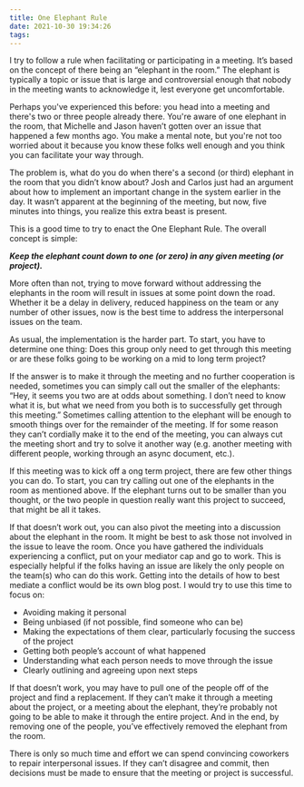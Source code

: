 ```yaml
---
title: One Elephant Rule
date: 2021-10-30 19:34:26
tags:
---
```


I try to follow a rule when facilitating or participating in a meeting. It’s based on the concept of there being an “elephant in the room.” The elephant is typically a topic or issue that is large and controversial enough that nobody in the meeting wants to acknowledge it, lest everyone get uncomfortable.

Perhaps you've experienced this before: you head into a meeting and there's two or three people already there. You're aware of one elephant in the room, that Michelle and Jason haven’t gotten over an issue that happened a few months ago. You make a mental note, but you're not too worried about it because you know these folks well enough and you think you can facilitate your way through. 

The problem is, what do you do when there's a second (or third) elephant in the room that you didn’t know about? Josh and Carlos just had an argument about how to implement an important change in the system earlier in the day. It wasn’t apparent at the beginning of the meeting, but now, five minutes into things, you realize this extra beast is present.

This is a good time to try to enact the One Elephant Rule. The overall concept is simple: 

**_Keep the elephant count down to one (or zero) in any given meeting (or project)._**

More often than not, trying to move forward without addressing the elephants in the room will result in issues at some point down the road. Whether it be a delay in delivery, reduced happiness on the team or any number of other issues, now is the best time to address the interpersonal issues on the team.

As usual, the implementation is the harder part. To start, you have to determine one thing: Does this group only need to get through this meeting or are these folks going to be working on a mid to long term project?

If the answer is to make it through the meeting and no further cooperation is needed, sometimes you can simply call out the smaller of the elephants: “Hey, it seems you two are at odds about something. I don’t need to know what it is, but what we need from you both is to successfully get through this meeting.” Sometimes calling attention to the elephant will be enough to smooth things over for the remainder of the meeting. If for some reason they can’t cordially make it to the end of the meeting, you can always cut the meeting short and try to solve it another way (e.g. another meeting with different people, working through an async document, etc.).

If this meeting was to kick off a ong term project, there are few other things you can do. To start, you can try calling out one of the elephants in the room as mentioned above. If the elephant turns out to be smaller than you thought, or the two people in question really want this project to succeed, that might be all it takes. 

If that doesn’t work out, you can also pivot the meeting into a discussion about the elephant in the room. It might be best to ask those not involved in the issue to leave the room. Once you have gathered the individuals experiencing a conflict, put on your mediator cap and go to work. This is especially helpful if the folks having an issue are likely the only people on the team(s) who can do this work. Getting into the details of how to best mediate a conflict would be its own blog post. I would try to use this time to focus on:
* Avoiding making it personal
* Being unbiased (if not possible, find someone who can be)
* Making the expectations of them clear, particularly focusing the success of the project
* Getting both people’s account of what happened
* Understanding what each person needs to move through the issue
* Clearly outlining and agreeing upon next steps

If that doesn’t work, you may have to pull one of the people off of the project and find a replacement. If they can’t make it through a meeting about the project, or a meeting about the elephant, they’re probably not going to be able to make it through the entire project. And in the end, by removing one of the people, you’ve effectively removed the elephant from the room.

There is only so much time and effort we can spend convincing coworkers to repair interpersonal issues. If they can’t disagree and commit, then decisions must be made to ensure that the meeting or project is successful.
